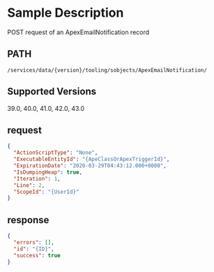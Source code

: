 # Sample Description
POST request of an ApexEmailNotification record

## PATH
```
/services/data/{version}/tooling/sobjects/ApexEmailNotification/
```
## Supported Versions
39.0, 40.0, 41.0, 42.0, 43.0

## request
```json
{
  "ActionScriptType": "None",
  "ExecutableEntityId": "{ApeClassOrApexTriggerId}",
  "ExpirationDate": "2020-03-29T04:43:12.000+0000",
  "IsDumpingHeap": true,
  "Iteration": 1,
  "Line": 2,
  "ScopeId": "{UserId}"
}
```

## response
```json
{
  "errors": [],
  "id": "{ID}",
  "success": true
}
```
